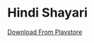 # Hindi Shayari

[Download From Playstore](https://play.google.com/store/apps/details?id=com.sumit.hindishayari)
